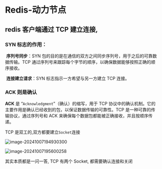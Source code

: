 # Redis-动力节点

## redis 客户端通过 TCP 建立连接, 

### **SYN 标志的作用：**

​	**序列号同步**：SYN 包的目的是在通信的双方之间同步序列号，用于之后的可靠数据传输。TCP 通过序列号来跟踪每个字节的顺序，以确保数据能够按照正确的顺序接收。

​	**连接建立请求**：SYN 标志指示一方希望与另一方建立 TCP 连接。

### ACK 则是确认

**ACK** 是 “`Acknowledgment`”（确认）的缩写，用于 TCP 协议中的确认机制。它的主要作用是确认已经收到的包，以保证数据传输的可靠性。TCP 是一种可靠的传输协议，通过序列号和 ACK 来确保每个数据包都能被正确接收，并且按顺序传递。

TCP 是双工的,双方都要建立`Socket`连接

![image-20241007194930300](https://p.ipic.vip/1m0f89.png)



![image-20241007195600258](https://p.ipic.vip/q79t2x.png)

其实本质都是一问一答, TCP 有两个 Socket, 都需要确认连接和关闭